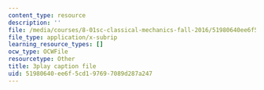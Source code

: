 ```yaml
---
content_type: resource
description: ''
file: /media/courses/8-01sc-classical-mechanics-fall-2016/51980640ee6f5cd197697089d287a247_mqFIqnCPak.vtt
file_type: application/x-subrip
learning_resource_types: []
ocw_type: OCWFile
resourcetype: Other
title: 3play caption file
uid: 51980640-ee6f-5cd1-9769-7089d287a247
---
```

